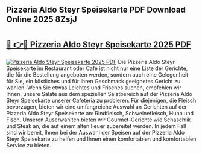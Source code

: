## Pizzeria Aldo Steyr Speisekarte PDF Download Online 2025 8ZsjJ

# <h2><a href="http://gcah9u.nevu.top/?p=Pizzeria+Aldo+Steyr+Speisekarte">🔗 👉🔴 Pizzeria Aldo Steyr Speisekarte 2025 PDF</a></h2>

[![Pizzeria Aldo Steyr Speisekarte 2025 PDF](https://i.imgur.com/dBaPXMq.png)](http://gcah9u.nevu.top/?p=Pizzeria+Aldo+Steyr+Speisekarte)
Die Pizzeria Aldo Steyr Speisekarte im Restaurant oder Café ist nicht nur eine Liste der Gerichte, die für die Bestellung angeboten werden, sondern auch eine Gelegenheit für Sie, ein köstliches und für Ihren Geschmack geeignetes Gericht zu wählen. Wenn Sie etwas Leichtes und Frisches suchen, empfehlen wir Ihnen, unsere Salate aus dem speziellen Salatbereich auf der Pizzeria Aldo Steyr Speisekarte unserer Cafeteria zu probieren. Für diejenigen, die Fleisch bevorzugen, bieten wir eine umfangreiche Auswahl an Gerichten auf der Pizzeria Aldo Steyr Speisekarte an: Rindfleisch, Schweinefleisch, Huhn und Fisch. Unseren Auserwählten bieten wir Gourmet-Gerichte wie Schaschlik und Steak an, die auf einem alten Feuer zubereitet werden. In jedem Fall sind wir bereit, Ihnen bei der Auswahl der Speisen auf der Pizzeria Aldo Steyr Speisekarte zu helfen und Ihnen einen komfortablen und komfortablen Service zu bieten.
